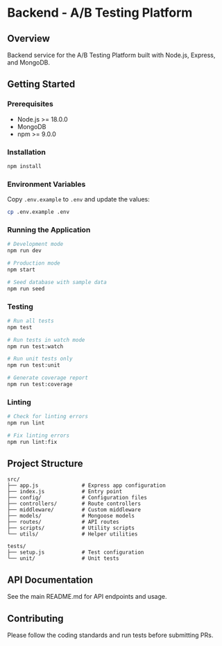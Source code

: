# Backend - A/B Testing Platform

## Overview
Backend service for the A/B Testing Platform built with Node.js, Express, and MongoDB.

## Getting Started

### Prerequisites
- Node.js >= 18.0.0
- MongoDB
- npm >= 9.0.0

### Installation
```bash
npm install
```

### Environment Variables
Copy `.env.example` to `.env` and update the values:
```bash
cp .env.example .env
```

### Running the Application
```bash
# Development mode
npm run dev

# Production mode
npm start

# Seed database with sample data
npm run seed
```

### Testing
```bash
# Run all tests
npm test

# Run tests in watch mode
npm run test:watch

# Run unit tests only
npm run test:unit

# Generate coverage report
npm run test:coverage
```

### Linting
```bash
# Check for linting errors
npm run lint

# Fix linting errors
npm run lint:fix
```

## Project Structure
```
src/
├── app.js              # Express app configuration
├── index.js            # Entry point
├── config/             # Configuration files
├── controllers/        # Route controllers
├── middleware/         # Custom middleware
├── models/             # Mongoose models
├── routes/             # API routes
├── scripts/            # Utility scripts
└── utils/              # Helper utilities

tests/
├── setup.js            # Test configuration
└── unit/               # Unit tests
```

## API Documentation
See the main README.md for API endpoints and usage.

## Contributing
Please follow the coding standards and run tests before submitting PRs.
